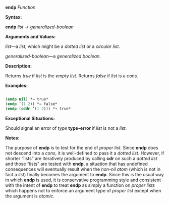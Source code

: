 **endp** *Function* 



**Syntax:** 



**endp** *list → generalized-boolean* 



**Arguments and Values:** 



*list*—a *list*, which might be a *dotted list* or a *circular list*. 



*generalized-boolean*—a *generalized boolean*. 



**Description:** 



Returns *true* if *list* is the *empty list*. Returns *false* if *list* is a *cons*. 



**Examples:**
```lisp

(endp nil) *→ true* 
(endp ’(1 2)) *→ false* 
(endp (cddr ’(1 2))) *→ true* 

```
**Exceptional Situations:** 



Should signal an error of *type* **type-error** if *list* is not a *list*. 



**Notes:** 



The purpose of **endp** is to test for the end of *proper list*. Since **endp** does not descend into a *cons*, it is well-defined to pass it a *dotted list*. However, if shorter “lists” are iteratively produced by calling **cdr** on such a *dotted list* and those “lists” are tested with **endp**, a situation that has undefined consequences will eventually result when the *non-nil atom* (which is not in fact a *list*) finally becomes the argument to **endp**. Since this is the usual way in which **endp** is used, it is conservative programming style and consistent with the intent of **endp** to treat **endp** as simply a function on *proper lists* which happens not to enforce an argument type of *proper list* except when the argument is *atomic*. 



